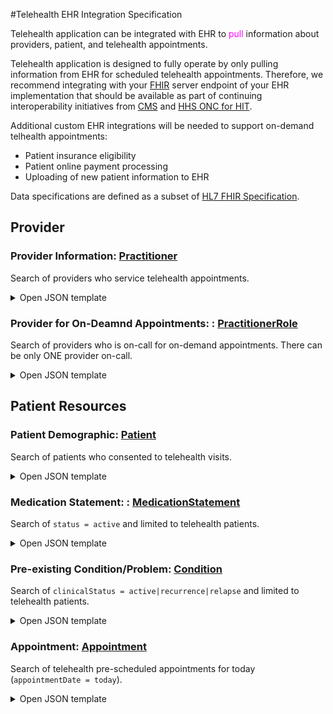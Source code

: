 #Telehealth EHR Integration Specification

Telehealth application can be integrated with EHR to <span style="color:magenta">pull</span>
information about providers, patient, and telehealth appointments.

Telehealth application is designed to fully operate by only pulling information from EHR for scheduled telehealth appointments.
Therefore, we recommend integrating with your [FHIR](http://hl7.org/fhir/) server endpoint of your EHR implementation
that should be available as part of continuing interoperability initiatives
from [CMS](https://www.cms.gov/Regulations-and-Guidance/Guidance/Interoperability/index)
and [HHS ONC for HIT](https://www.healthit.gov/isa/united-states-core-data-interoperability-uscdi).

Additional custom EHR integrations will be needed to support on-demand telhealth appointments:

- Patient insurance eligibility
- Patient online payment processing
- Uploading of new patient information to EHR

Data specifications are defined as a subset of [HL7 FHIR Specification](http://hl7.org/fhir/).


## Provider

### Provider Information: [Practitioner](https://www.hl7.org/fhir/practitioner.html)

Search of providers who service telehealth appointments.

<details><summary>Open JSON template</summary>

#### Request
```http request
http://your-fhir-endpoint/fhir/Practitioner?parameter=value
```

#### Response
```json
{
  "resourceType": "Bundle",
  "meta": {
    "lastUpdated": "2014-08-18T01:43:30Z"
  },
  "type": "searchset",                                // fixed to 'searchset'
  "total": <NumberofPractitioners>,
  "entry": [
    {
      "resourceType": "Practitioner",
      "id": "<ProviderID>",                           // unique patient ID
      "name": [
        {
          "use": "official",
          "text": "<ProviderFullName>",
          "family": "<ProviderLastName>",
          "given": ["<ProviderFirstName>"]            // used as SMS salutation 
        }
      ],
      "telecom": [
        {
          "system": "sms",
          "value": "<ProviderMobilePhone>",           // E.164 format is preferred
          "use": "mobile"
        }
      ]
    }
  ]
}
```
- `.type` value from [Bundle Type](http://hl7.org/fhir/ValueSet/bundle-type)
- `.entry[].telecom[].value` format should be [E.164 format](https://www.twilio.com/docs/glossary/what-e164)

</details>

### Provider for On-Deamnd Appointments: : [PractitionerRole](https://www.hl7.org/fhir/practitionerrole.html)

Search of providers who is on-call for on-demand appointments.
There can be only ONE provider on-call.

<details><summary>Open JSON template</summary>

#### Request
```http request
http://your-fhir-endpoint/fhir/PractitionerRole?parameter=value
```

#### Response

```json
{
  "resourceType": "Bundle",
  "meta": {
    "lastUpdated": "2014-08-18T01:43:30Z"
  },
  "type": "searchset",                                // fixed to 'searchset'
  "total": 1,                                         // fixed to 1
  "entry": [
    {
      "resourceType": "PractitionerRole",
      "id": "example",
      "active": true,
      "practitioner": {
        "reference": "Practitioner/<PractitionerID>"
      },
      "code": [
        {
          "text": "on-call-for-on-demand-appointment"
        }
      ]
    }
  ]
}
```
- `.type` value from [Bundle Type](http://hl7.org/fhir/ValueSet/bundle-type)
- `entry[].code[].text` is a custom value specific for telehealth

</details>



## Patient Resources

### Patient Demographic: [Patient](https://www.hl7.org/fhir/patient.html)

Search of patients who consented to telehealth visits.

<details><summary>Open JSON template</summary>

#### Request
```http request
http://your-fhir-endpoint/fhir/Patient?parameter=value
```

#### Response
```json
{
  "resourceType": "Bundle",
  "meta": {
    "lastUpdated": "2014-08-18T01:43:30Z"
  },
  "type": "searchset",                       // fixed to 'searchset'
  "total": <NumberofPatients>,
  "entry": [
    {
      "resourceType": "Patient",
      "id": "<PatientID>",                   // unique patient ID
      "name": [{
        "use": "official",
        "text": "<PatientFullName>",
        "family": "<PatientLastName>", 
        "given": [ "<PatientFirstName>" ]    // used as SMS salutation 
      }],
      "telecom": [{
        "system": "sms",
        "value": "<PatientMobilePhone>",     // E.164 format is preferred
        "use": "mobile"
      }],
      "gender": "<PatientGender>",           // code value from AdministrativeGender code system 
      "communication": [{                    // optional, present ONLY if translator is needed
        "language": {
          "coding": [{
            "system": "urn:ietf:bcp:47",
            "code": "<PatientLanguageCode>", // code value from Languages value set
            "display": "<PatientLanguage>"   // display value from Language value set
          }]
        },
        "preferred": true
      }]
    }
  ]
}
```
- `.type` value from [Bundle Type](http://hl7.org/fhir/ValueSet/bundle-type)
- `.entry[].telecom[].value` format should be [E.164 format](https://www.twilio.com/docs/glossary/what-e164)
- `.entry[].gender` value from [AdministrativeGender](http://hl7.org/fhir/administrative-gender)
- `.entry[].communication[].language[].coding` value from [Language](http://hl7.org/fhir/ValueSet/languages).
`code` is made up of [ISO-639-1 alpha 2 code](https://www.loc.gov/standards/iso639-2/php/code_list.php) in lower case for the language,
optionally followed by a hyphen and the [ISO-3166-1 alpha 2 code](https://www.iso.org/obp/ui/#search/code/) for the region in upper case.

</details>

### Medication Statement: : [MedicationStatement](https://www.hl7.org/fhir/medicationstatement.html)

Search of `status = active` and limited to telehealth patients.

<details><summary>Open JSON template</summary>

#### Request
```http request
http://your-fhir-endpoint/fhir/MedicationStatement?parameter=value
```

#### Response


```json
{
  "resourceType": "Bundle",
  "meta": {
    "lastUpdated": "2014-08-18T01:43:30Z"
  },
  "type": "searchset",                                // fixed to 'searchset'
  "total": <NumberofMedicationStatements>,
  "entry": [
    {
      "resourceType": "MedicationStatement",
      "medicationCodeableConcept": {
        "text": "<PatientMedication>"
      },
      "status": "active",
      "subject": {
        "reference": "Patient/<PatientID>"
      }
    }
  ]
}
```
- `.type` value from [Bundle Type](http://hl7.org/fhir/ValueSet/bundle-type)
- `.entry[].status` value from [Medication Statement Status](http://hl7.org/fhir/ValueSet/medication-statement-status)
- `.entry[].medication` value only needs the display name of the medication
from [National Drug Code](https://www.fda.gov/drugs/drug-approvals-and-databases/national-drug-code-directory)
, [RXNORM](https://www.nlm.nih.gov/research/umls/rxnorm/index.html)
, [SNOWMED](https://www.snomed.org/)
, etc.

</details>


### Pre-existing Condition/Problem: [Condition](https://www.hl7.org/fhir/condition.html)

Search of `clinicalStatus = active|recurrence|relapse` and
limited to telehealth patients.

<details><summary>Open JSON template</summary>

#### Request
```http request
http://your-fhir-endpoint/fhir/Practitioner?parameter=value
```

#### Response


```json
{
  "resourceType": "Bundle",
  "meta": {
    "lastUpdated": "2014-08-18T01:43:30Z"
  },
  "type": "searchset",                                // fixed to 'searchset'
  "total": <NumberofConditions>,
  "entry": [
    {
      "resourceType": "Condition",
      "clinicalStatus": {
        "coding": [
          {
            "system": "http://terminology.hl7.org/CodeSystem/condition-clinical",
            "code": "active"
          }
        ]
      },
      "code": {
        "text": "<PatientPreexistingConditionDescription>"
      },
      "subject": {
        "reference": "Patient/<PatientID>"
      }
    }
  ]
}
```
- `.type` value from [Bundle Type](http://hl7.org/fhir/ValueSet/bundle-type)
- `.entry[].clinicalStatus.coding[].code` value from [Condition Clinical Status Codes](http://terminology.hl7.org/CodeSystem/condition-clinical)

</details>


### Appointment: [Appointment](https://www.hl7.org/fhir/appointment.html)

Search of telehealth pre-scheduled appointments for today (`appointmentDate = today`).

<details><summary>Open JSON template</summary>

#### Request
```http request
http://your-fhir-endpoint/fhir/Practitioner?parameter=value
```

#### Response


```json
{
  "resourceType": "Bundle",
  "meta": {
    "lastUpdated": "2014-08-18T01:43:30Z"
  },
  "type": "searchset",                                // fixed to 'searchset'
  "total": <NumberofAppointments>,
  "entry": [
    {
      "resourceType": "Appointment",
      "id": "<AppointmentID>",
      "status": "booked",
      "appointmentType": {
        "coding": [
          {
            "system": "http://terminology.hl7.org/CodeSystem/v2-0276",
            "code": "<AppointmentType>"     // WALKIN used for on-demand telehealth
          }
        ]
      },
      "reasonCode": [
        {
          "text": "<AppointmentReason>"
        }
      ],
      "start": "2013-12-10T09:00:00Z",
      "end": "2013-12-10T11:00:00Z",
      "participant": [
        {
          "actor": {
            "reference": "Patient/<PatientID>"
          }
        },
        {
          "type": [
            {
              "coding": [
                {
                  "system": "http://hl7.org/fhir/ValueSet/encounter-participant-type",
                  "code": "ATND"
                }
              ]
            }
          ],
          "actor": {
            "reference": "Practitioner/<PractitionerID>"
          }
        }
      ]
    }
  ]
}
```
- `.type` value from [Bundle Type](http://hl7.org/fhir/ValueSet/bundle-type)
- `.entry[].clinicalStatus.coding[].code` value from [Condition Clinical Status Codes](http://terminology.hl7.org/CodeSystem/condition-clinical)
- `.entry[].appointmentType` value from [Appointment Reason Code](http://terminology.hl7.org/CodeSystem/v2-0276)
- `.entry[].reasonCode.text` value for scheduled appointments from [Encounter Reason Code](http://hl7.org/fhir/ValueSet/encounter-reason)
- `.entry[].participant[].type[].coding` values from [Encounter Participant Type](http://hl7.org/fhir/ValueSet/encounter-participant-type)

</details>


